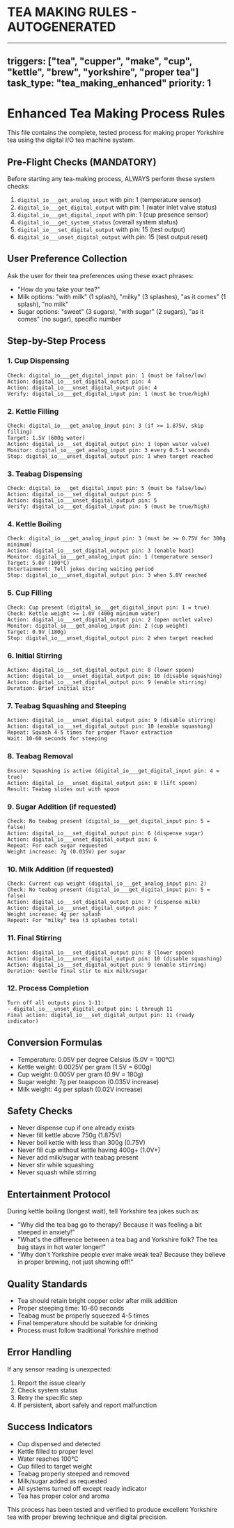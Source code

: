 # TEA MAKING RULES - AUTOGENERATED
---
triggers: ["tea", "cupper", "make", "cup", "kettle", "brew", "yorkshire", "proper tea"]
task_type: "tea_making_enhanced"
priority: 1
---

# Enhanced Tea Making Process Rules
This file contains the complete, tested process for making proper Yorkshire tea using the digital I/O tea machine system.

## Pre-Flight Checks (MANDATORY)
Before starting any tea-making process, ALWAYS perform these system checks:
1. `digital_io___get_analog_input` with pin: 1 (temperature sensor)
2. `digital_io___get_digital_output` with pin: 1 (water inlet valve status)
3. `digital_io___get_digital_input` with pin: 1 (cup presence sensor)
4. `digital_io___get_system_status` (overall system status)
5. `digital_io___set_digital_output` with pin: 15 (test output)
6. `digital_io___unset_digital_output` with pin: 15 (test output reset)

## User Preference Collection
Ask the user for their tea preferences using these exact phrases:
- "How do you take your tea?"
- Milk options: "with milk" (1 splash), "milky" (3 splashes), "as it comes" (1 splash), "no milk"
- Sugar options: "sweet" (3 sugars), "with sugar" (2 sugars), "as it comes" (no sugar), specific number

## Step-by-Step Process

### 1. Cup Dispensing
```
Check: digital_io___get_digital_input pin: 1 (must be false/low)
Action: digital_io___set_digital_output pin: 4
Action: digital_io___unset_digital_output pin: 4
Verify: digital_io___get_digital_input pin: 1 (must be true/high)
```

### 2. Kettle Filling
```
Check: digital_io___get_analog_input pin: 3 (if >= 1.875V, skip filling)
Target: 1.5V (600g water)
Action: digital_io___set_digital_output pin: 1 (open water valve)
Monitor: digital_io___get_analog_input pin: 3 every 0.5-1 seconds
Stop: digital_io___unset_digital_output pin: 1 when target reached
```

### 3. Teabag Dispensing
```
Check: digital_io___get_digital_input pin: 5 (must be false/low)
Action: digital_io___set_digital_output pin: 5
Action: digital_io___unset_digital_output pin: 5
Verify: digital_io___get_digital_input pin: 5 (must be true/high)
```

### 4. Kettle Boiling
```
Check: digital_io___get_analog_input pin: 3 (must be >= 0.75V for 300g minimum)
Action: digital_io___set_digital_output pin: 3 (enable heat)
Monitor: digital_io___get_analog_input pin: 1 (temperature sensor)
Target: 5.0V (100°C)
Entertainment: Tell jokes during waiting period
Stop: digital_io___unset_digital_output pin: 3 when 5.0V reached
```

### 5. Cup Filling
```
Check: Cup present (digital_io___get_digital_input pin: 1 = true)
Check: Kettle weight >= 1.0V (400g minimum water)
Action: digital_io___set_digital_output pin: 2 (open outlet valve)
Monitor: digital_io___get_analog_input pin: 2 (cup weight)
Target: 0.9V (180g)
Stop: digital_io___unset_digital_output pin: 2 when target reached
```

### 6. Initial Stirring
```
Action: digital_io___set_digital_output pin: 8 (lower spoon)
Action: digital_io___unset_digital_output pin: 10 (disable squashing)
Action: digital_io___set_digital_output pin: 9 (enable stirring)
Duration: Brief initial stir
```

### 7. Teabag Squashing and Steeping
```
Action: digital_io___unset_digital_output pin: 9 (disable stirring)
Action: digital_io___set_digital_output pin: 10 (enable squashing)
Repeat: Squash 4-5 times for proper flavor extraction
Wait: 10-60 seconds for steeping
```

### 8. Teabag Removal
```
Ensure: Squashing is active (digital_io___get_digital_input pin: 4 = true)
Action: digital_io___unset_digital_output pin: 8 (lift spoon)
Result: Teabag slides out with spoon
```

### 9. Sugar Addition (if requested)
```
Check: No teabag present (digital_io___get_digital_input pin: 5 = false)
Action: digital_io___set_digital_output pin: 6 (dispense sugar)
Action: digital_io___unset_digital_output pin: 6
Repeat: For each sugar requested
Weight increase: 7g (0.035V) per sugar
```

### 10. Milk Addition (if requested)
```
Check: Current cup weight (digital_io___get_analog_input pin: 2)
Check: No teabag present (digital_io___get_digital_input pin: 5 = false)
Action: digital_io___set_digital_output pin: 7 (dispense milk)
Action: digital_io___unset_digital_output pin: 7
Weight increase: 4g per splash
Repeat: For "milky" tea (3 splashes total)
```

### 11. Final Stirring
```
Action: digital_io___set_digital_output pin: 8 (lower spoon)
Action: digital_io___unset_digital_output pin: 10 (disable squashing)
Action: digital_io___set_digital_output pin: 9 (enable stirring)
Duration: Gentle final stir to mix milk/sugar
```

### 12. Process Completion
```
Turn off all outputs pins 1-11:
- digital_io___unset_digital_output pin: 1 through 11
Final action: digital_io___set_digital_output pin: 11 (ready indicator)
```

## Conversion Formulas
- Temperature: 0.05V per degree Celsius (5.0V = 100°C)
- Kettle weight: 0.0025V per gram (1.5V = 600g)
- Cup weight: 0.005V per gram (0.9V = 180g)
- Sugar weight: 7g per teaspoon (0.035V increase)
- Milk weight: 4g per splash (0.02V increase)

## Safety Checks
- Never dispense cup if one already exists
- Never fill kettle above 750g (1.875V)
- Never boil kettle with less than 300g (0.75V)
- Never fill cup without kettle having 400g+ (1.0V+)
- Never add milk/sugar with teabag present
- Never stir while squashing
- Never squash while stirring

## Entertainment Protocol
During kettle boiling (longest wait), tell Yorkshire tea jokes such as:
- "Why did the tea bag go to therapy? Because it was feeling a bit steeped in anxiety!"
- "What's the difference between a tea bag and Yorkshire folk? The tea bag stays in hot water longer!"
- "Why don't Yorkshire people ever make weak tea? Because they believe in proper brewing, not just showing off!"

## Quality Standards
- Tea should retain bright copper color after milk addition
- Proper steeping time: 10-60 seconds
- Teabag must be properly squeezed 4-5 times
- Final temperature should be suitable for drinking
- Process must follow traditional Yorkshire method

## Error Handling
If any sensor reading is unexpected:
1. Report the issue clearly
2. Check system status
3. Retry the specific step
4. If persistent, abort safely and report malfunction

## Success Indicators
- Cup dispensed and detected
- Kettle filled to proper level
- Water reaches 100°C
- Cup filled to target weight
- Teabag properly steeped and removed
- Milk/sugar added as requested
- All systems turned off except ready indicator
- Tea has proper color and aroma

This process has been tested and verified to produce excellent Yorkshire tea with proper brewing technique and digital precision.
